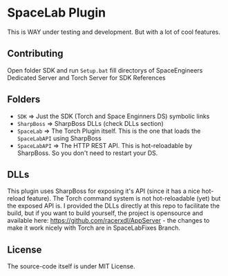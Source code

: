 # SpaceLab Plugin

This is WAY under testing and development. But with a lot of cool features.

## Contributing

Open folder SDK and run `Setup.bat` fill directorys of SpaceEngineers Dedicated Server and Torch Server for SDK References 


## Folders

* `SDK` => Just the SDK (Torch and Space Enginners DS) symbolic links
* `SharpBoss` => SharpBoss DLLs (check DLLs section)
* `SpaceLab` => The Torch Plugin itself. This is the one that loads the `SpaceLabAPI` using SharpBoss
* `SpaceLabAPI` => The HTTP REST API. This is hot-reloadable by SharpBoss. So you don't need to restart your DS.

## DLLs

This plugin uses SharpBoss for exposing it's API (since it has a nice hot-reload feature). The Torch command system is not hot-reloadable (yet) but the exposed API is. I provided the DLLs directly at this repo to facilitate the build, but if you want to build yourself, the project is opensource and available here: https://github.com/racerxdl/AppServer - the changes to make it work nicely with Torch are in SpaceLabFixes Branch.

## License

The source-code itself is under MIT License.
